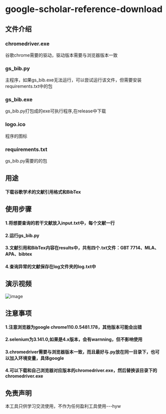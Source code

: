 # google-scholar-reference-download
## 文件介绍
### chromedriver.exe
谷歌chrome需要的驱动，驱动版本需要与浏览器版本一致
### gs_bib.py
主程序，如果gs_bib.exe无法运行，可以尝试运行该文件，但需要安装requirements.txt中的包
### gs_bib.exe
gs_bib.py打包成的exe可执行程序,在release中下载
### logo.ico
程序的图标
### requirements.txt
gs_bib.py需要的的包
## 用途
#### 下载谷歌学术的文献引用格式和BibTex
## 使用步骤
#### 1.将想要查询的若干文献放入input.txt中，每个文献一行
#### 2.运行gs_bib.py
#### 3.文献引用和BibTex内容在results中，共有四个.txt文件：GBT 7714、MLA、APA、bibtex
#### 4.查询异常的文献保存在log文件夹的log.txt中

## 演示视频
![image](https://raw.githubusercontent.com/yuwenhuang99/google-scholar-reference-download/main/demo.gif)

## 注意事项

#### 1.注意浏览器为google chrome110.0.5481.178，其他版本可能会出错
#### 2.selenium为3.141.0,如果是4.x版本，会有warnning，但不影响使用
#### 3.chromedriver需要与浏览器版本一致，而且最好与.py放在同一目录下，也可以加入环境变量，具体google
#### 4.可以下载和自己浏览器对应版本的chromedriver.exe，然后替换该目录下的chromedriver.exe

## 免责声明
本工具只供学习交流使用，不作为任何盈利工具使用---hyw
